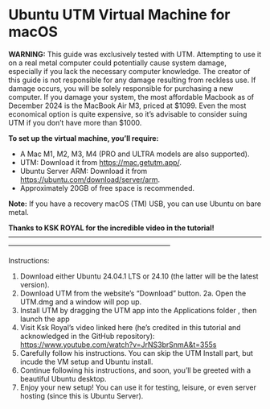 # Ubuntu UTM Virtual Machine for macOS

**WARNING:** This guide was exclusively tested with UTM. Attempting to use it on a real metal computer could potentially cause system damage, especially if you lack the necessary computer knowledge. The creator of this guide is not responsible for any damage resulting from reckless use. If damage occurs, you will be solely responsible for purchasing a new computer. If you damage your system, the most affordable Macbook as of December 2024 is the MacBook Air M3, priced at $1099. Even the most economical option is quite expensive, so it’s advisable to consider suing UTM if you don’t have more than $1000.

**To set up the virtual machine, you’ll require:**

- A Mac M1, M2, M3, M4 (PRO and ULTRA models are also supported).
- UTM: Download it from https://mac.getutm.app/.
- Ubuntu Server ARM: Download it from https://ubuntu.com/download/server/arm.
- Approximately 20GB of free space is recommended.

**Note:** If you have a recovery macOS (TM) USB, you can use Ubuntu on bare metal.

**Thanks to KSK ROYAL for the incredible video in the tutorial!**
———————————————————————————————————————————————————————————

Instructions:
1. Download either Ubuntu 24.04.1 LTS or 24.10 (the latter will be the latest version).
2. Download UTM from the website’s “Download” button.
2a. Open the UTM.dmg and a window will pop up.
3. Install UTM by dragging the UTM  app  into the Applications folder , then launch the app
5. Visit Ksk Royal’s video linked here (he’s credited in this tutorial and acknowledged in the GitHub repository): https://www.youtube.com/watch?v=JrNS3brSnmA&t=355s
6. Carefully follow his instructions. You can skip the UTM Install part, but incude the VM setup and Ubuntu install.
7. Continue following his instructions, and soon, you’ll be greeted with a beautiful Ubuntu desktop.
8. Enjoy your new setup! You can use it for testing, leisure, or even server hosting (since this is Ubuntu Server).
